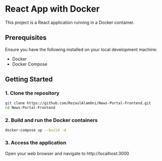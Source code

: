 # React App with Docker

This project is a React application running in a Docker container.

## Prerequisites

Ensure you have the following installed on your local development machine:

- Docker
- Docker Compose

## Getting Started

### 1. Clone the repository

```bash
git clone https://github.com/RezaulAlamOni/News-Portal-Frontend.git
cd News-Portal-Frontend
```

### 2. Build and run the Docker containers

```bash
docker-compose up --build -d
```
### 3. Access the application
Open your web browser and navigate to http://localhost:3000